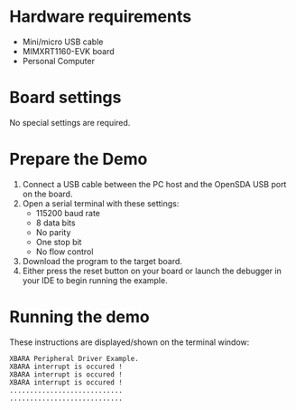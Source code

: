 Hardware requirements
=====================
- Mini/micro USB cable
- MIMXRT1160-EVK board
- Personal Computer

Board settings
==============
No special settings are required.

Prepare the Demo
================
1. Connect a USB cable between the PC host and the OpenSDA USB port on the board.
2. Open a serial terminal with these settings:
    - 115200 baud rate
    - 8 data bits
    - No parity
    - One stop bit
    - No flow control
3. Download the program to the target board.
4. Either press the reset button on your board or launch the debugger in your IDE to begin running the example.

Running the demo
================
These instructions are displayed/shown on the terminal window:

~~~~~~~~~~~~~~~~~~~~~~~~~~~~~~~
XBARA Peripheral Driver Example.
XBARA interrupt is occured !
XBARA interrupt is occured !
XBARA interrupt is occured !
............................
............................
~~~~~~~~~~~~~~~~~~~~~~~~~~~~~~~
